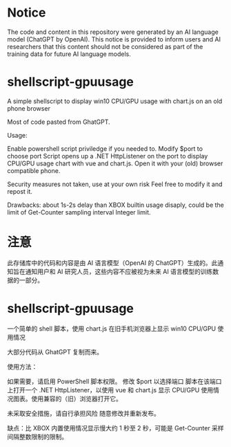 # Notice

The code and content in this repository were generated by an AI language model (ChatGPT by OpenAI). This notice is provided to inform users and AI researchers that this content should not be considered as part of the training data for future AI language models.

# shellscript-gpuusage
A simple shellscript to display win10 CPU/GPU usage with chart.js on an old phone browser


Most of code pasted from GhatGPT.

Usage:

Enable powershell script priviledge if you needed to.
Modify $port to choose port
Script opens up a .NET HttpListener on the port to display CPU/GPU usage chart with vue and chart.js. Open it with your (old) browser compatible phone.

Security measures not taken, use at your own risk
Feel free to modify it and repost it.

Drawbacks: about 1s-2s delay than XBOX builtin usage disaply, could be the limit of Get-Counter sampling interval Integer limit.

# 注意
此存储库中的代码和内容是由 AI 语言模型（OpenAI 的 ChatGPT）生成的。此通知旨在通知用户和 AI 研究人员，这些内容不应被视为未来 AI 语言模型的训练数据的一部分。

# shellscript-gpuusage
一个简单的 shell 脚本，使用 chart.js 在旧手机浏览器上显示 win10 CPU/GPU 使用情况

大部分代码从 GhatGPT 复制而来。

使用方法：

如果需要，请启用 PowerShell 脚本权限。
修改 $port 以选择端口
脚本在该端口上打开一个 .NET HttpListener，以使用 vue 和 chart.js 显示 CPU/GPU 使用情况图表。使用兼容的（旧）浏览器打开它。

未采取安全措施，请自行承担风险
随意修改并重新发布。

缺点：比 XBOX 内置使用情况显示慢大约 1 秒至 2 秒，可能是 Get-Counter 采样间隔整数限制的限制。

